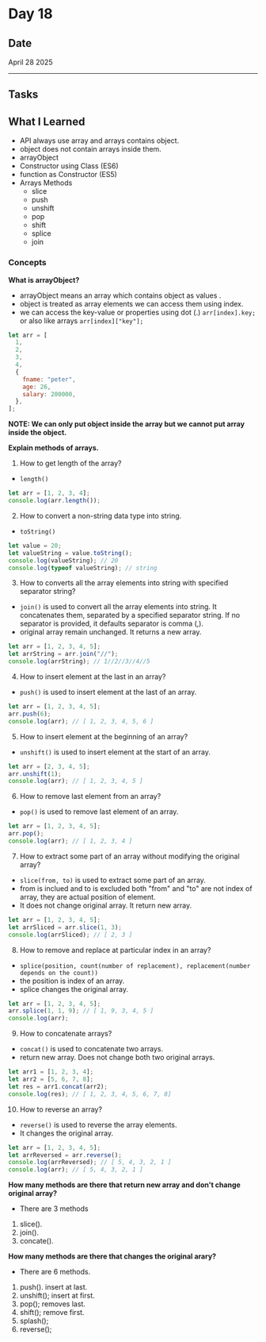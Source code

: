 # Day 18

## Date

April 28 2025

---

## Tasks

## What I Learned

- API always use array and arrays contains object.
- object does not contain arrays inside them.
- arrayObject
- Constructor using Class (ES6)
- function as Constructor (ES5)
- Arrays Methods
  - slice
  - push
  - unshift
  - pop
  - shift
  - splice
  - join

### Concepts

**What is arrayObject?**

- arrayObject means an array which contains object as values .
- object is treated as array elements we can access them using index.
- we can access the key-value or properties using dot (.) `arr[index].key;` or also like arrays `arr[index]["key"];`

```javascript
let arr = [
  1,
  2,
  3,
  4,
  {
    fname: "peter",
    age: 26,
    salary: 200000,
  },
];
```

**NOTE: We can only put object inside the array but we cannot put array inside the object.**

**Explain methods of arrays.**

1. How to get length of the array?

- `length()`

```javascript
let arr = [1, 2, 3, 4];
console.log(arr.length());
```

2. How to convert a non-string data type into string.

- `toString()`

```javascript
let value = 20;
let valueString = value.toString();
console.log(valueString); // 20
console.log(typeof valueString); // string
```

3. How to converts all the array elements into string with specified separator string?

- `join()` is used to convert all the array elements into string. It concatenates them, separated by a specified separator string. If no separator is provided, it defaults separator is comma (,).
- original array remain unchanged. It returns a new array.

```javascript
let arr = [1, 2, 3, 4, 5];
let arrString = arr.join("//");
console.log(arrString); // 1//2//3//4//5
```

4. How to insert element at the last in an array?

- `push()` is used to insert element at the last of an array.

```javascript
let arr = [1, 2, 3, 4, 5];
arr.push(6);
console.log(arr); // [ 1, 2, 3, 4, 5, 6 ]
```

5. How to insert element at the beginning of an array?

- `unshift()` is used to insert element at the start of an array.

```javascript
let arr = [2, 3, 4, 5];
arr.unshift(1);
console.log(arr); // [ 1, 2, 3, 4, 5 ]
```

6. How to remove last element from an array?

- `pop()` is used to remove last element of an array.

```javascript
let arr = [1, 2, 3, 4, 5];
arr.pop();
console.log(arr); // [ 1, 2, 3, 4 ]
```

7. How to extract some part of an array without modifying the original array?

- `slice(from, to)` is used to extract some part of an array.
- from is inclued and to is excluded both "from" and "to" are not index of array, they are actual position of element.
- It does not change original array. It return new array.

```javascript
let arr = [1, 2, 3, 4, 5];
let arrSliced = arr.slice(1, 3);
console.log(arrSliced); // [ 2, 3 ]
```

8. How to remove and replace at particular index in an array?

- `splice(position, count(number of replacement), replacement(number depends on the count))`
- the position is index of an array.
- splice changes the original array.

```javascript
let arr = [1, 2, 3, 4, 5];
arr.splice(1, 1, 9); // [ 1, 9, 3, 4, 5 ]
console.log(arr);
```

9. How to concatenate arrays?

- `concat()` is used to concatenate two arrays.
- return new array. Does not change both two original arrays.

```javascript
let arr1 = [1, 2, 3, 4];
let arr2 = [5, 6, 7, 8];
let res = arr1.concat(arr2);
console.log(res); // [ 1, 2, 3, 4, 5, 6, 7, 8]
```

10. How to reverse an array?

- `reverse()` is used to reverse the array elements.
- It changes the original array.

```javascript
let arr = [1, 2, 3, 4, 5];
let arrReversed = arr.reverse();
console.log(arrReversed); // [ 5, 4, 3, 2, 1 ]
console.log(arr); // [ 5, 4, 3, 2, 1 ]
```

**How many methods are there that return new array and don't change original array?**

- There are 3 methods

1. slice().
2. join().
3. concate().

**How many methods are there that changes the original arary?**

- There are 6 methods.

1. push(). insert at last.
2. unshift(); insert at first.
3. pop(); removes last.
4. shift(); remove first.
5. splash();
6. reverse();
